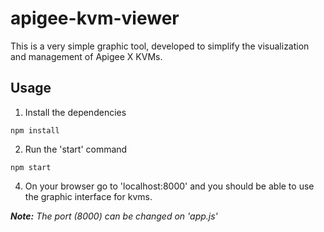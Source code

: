 # apigee-kvm-viewer

This is a very simple graphic tool, developed to simplify the visualization and management of Apigee X KVMs.

## Usage
1. Install the dependencies
```
npm install
```

2. Run the 'start' command
```
npm start 
```

4. On your browser go to 'localhost:8000' and you should be able to use the graphic interface for kvms.

***Note:** The port (8000) can be changed on 'app.js'*
